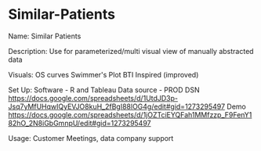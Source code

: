 # Similar-Patients

Name: Similar Patients

Description: 
Use for parameterized/multi visual view of manually abstracted data

Visuals:
OS curves
Swimmer's Plot
BTI Inspired (improved)

Set Up:
  Software - R and Tableau
  Data source - PROD DSN https://docs.google.com/spreadsheets/d/1UtdJD3p-Jsq7yMfUHqwIQyEVJO8kuH_2fBgI88lOG4g/edit#gid=1273295497
    Demo https://docs.google.com/spreadsheets/d/1jOZTciEYQFah1MMfzzp_F9FenY182hO_2N8iGbGmnpU/edit#gid=1273295497

Usage: Customer Meetings, data company support 

